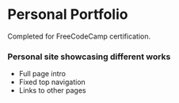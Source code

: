 # Personal Portfolio
Completed for FreeCodeCamp certification.

### Personal site showcasing different works
* Full page intro 
* Fixed top navigation
* Links to other pages
